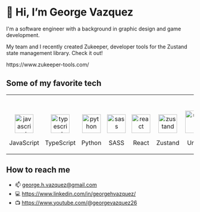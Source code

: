 <h1> 👋 Hi, I’m George Vazquez</h1>
<p>I'm a software engineer with a background in graphic design and game development.</p>
<p>My team and I recently created Zukeeper, developer tools for the Zustand state management library. Check it out!</p>
https://www.zukeeper-tools.com/

<h2>Some of my favorite tech</h2>
  <table align="center">
    <tr>
      <td align="center" valign="bottom" width="120">
        <img src="https://upload.wikimedia.org/wikipedia/commons/6/6a/JavaScript-logo.png" width="50" alt="javascript">
        <p>JavaScript</p>
      </td>
      <td align="center" valign="bottom" width="120">
        <img src="https://upload.wikimedia.org/wikipedia/commons/4/4c/Typescript_logo_2020.svg" width="50" alt="typescript">
        <p>TypeScript</p>
      </td>
      <td align="center" valign="bottom" width="120">
        <img src="https://upload.wikimedia.org/wikipedia/commons/c/c3/Python-logo-notext.svg" width="50" alt="python">
        <p>Python</p>
      </td>
      <td align="center" valign="bottom" width="120">
        <img src="https://upload.wikimedia.org/wikipedia/commons/thumb/9/96/Sass_Logo_Color.svg/1024px-Sass_Logo_Color.svg.png?20150315202757" width="50" alt="sass">
        <p>SASS</p>
      </td>
      <td align="center" valign="bottom" width="120">
        <img src="https://upload.wikimedia.org/wikipedia/commons/thumb/a/a7/React-icon.svg/1024px-React-icon.svg.png?20220125121207" width="50" alt="react">
        <p>React</p>
      </td>
<!--       <td align="center" valign="bottom" width="120">
        <img src="https://upload.wikimedia.org/wikipedia/commons/thumb/a/a7/React-icon.svg/1024px-React-icon.svg.png?20220125121207" width="50" alt="react native">
        <p>React Native</p>
      </td> -->
      <td align="center" valign="bottom" width="120">
        <img src="https://docs.pmnd.rs/_next/image?url=%2F_next%2Fstatic%2Fmedia%2Fzustand-icon.8507f6a0.png&w=2048&q=75" width="50" alt="zustand">
        <p>Zustand</p>
      </td>
      <td align="center" valign="bottom" width="120">
        <img src="https://upload.wikimedia.org/wikipedia/commons/thumb/d/da/Unreal_Engine_Logo.svg/1024px-Unreal_Engine_Logo.svg.png?20230415034210" width="60" alt="unreal">
        <p>Unreal</p>
      </td>
      <td align="center" valign="bottom" width="120">
        <img src="https://upload.wikimedia.org/wikipedia/commons/8/8a/Official_unity_logo.png?20150903192614" width="100" alt="unity">
        <p>Unity</p>
      </td>
    </tr>
  </table>
  
<h2>How to reach me</h2>

- :mailbox: george.h.vazquez@gmail.com
- :computer: https://www.linkedin.com/in/georgehvazquez/
- :tv: https://www.youtube.com/@georgevazquez26
